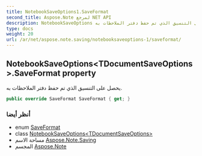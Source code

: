 ```yaml
---
title: NotebookSaveOptions1.SaveFormat
second_title: Aspose.Note لمرجع NET API
description: NotebookSaveOptions ملكية. يحصل على التنسيق الذي تم حفظ دفتر الملاحظات به.
type: docs
weight: 20
url: /ar/net/aspose.note.saving/notebooksaveoptions-1/saveformat/
---
```

## NotebookSaveOptions&lt;TDocumentSaveOptions&gt;.SaveFormat property

يحصل على التنسيق الذي تم حفظ دفتر الملاحظات به.

```csharp
public override SaveFormat SaveFormat { get; }
```

### أنظر أيضا

* enum [SaveFormat](../../../aspose.note/saveformat/)
* class [NotebookSaveOptions&lt;TDocumentSaveOptions&gt;](../)
* مساحة الاسم [Aspose.Note.Saving](../../notebooksaveoptions-1/)
* المجسم [Aspose.Note](../../../)


